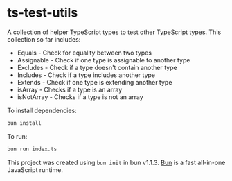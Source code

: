 # ts-test-utils

A collection of helper TypeScript types to test other TypeScript types. This collection so far includes:

- Equals - Check for equality between two types
- Assignable - Check if one type is assignable to another type
- Excludes - Check if a type doesn't contain another type
- Includes - Check if a type includes another type
- Extends - Check if one type is extending another type
- isArray - Checks if a type is an array
- isNotArray - Checks if a type is not an array

To install dependencies:

```bash
bun install
```

To run:

```bash
bun run index.ts
```

This project was created using `bun init` in bun v1.1.3. [Bun](https://bun.sh) is a fast all-in-one JavaScript runtime.
